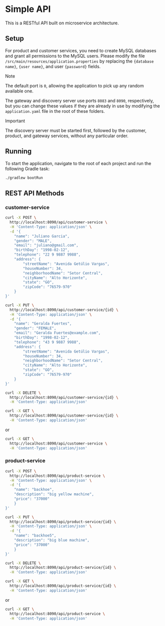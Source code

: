# Simple API
This is a RESTful API built on microservice architecture.

## Setup
For product and customer services, you need to create MySQL databases and grant all permissions to the MySQL users. Please modify the file `/src/main/resources/application.properties` by replacing the `{database name}`, `{user name}`, and user `{password}` fields.

> [!NOTE]
> The default port is `0`, allowing the application to pick up any random available one.

The gateway and discovery server use ports `8083` and `8090`, respectively, but you can change these values if they are already in use by modifying the `application.yaml` file in the root of these folders.

> [!IMPORTANT]
> The discovery server must be started first, followed by the customer, product, and gateway services, without any particular order.

## Running
To start the application, navigate to the root of each project and run the following Gradle task:
```sh
./gradlew bootRun
```

## REST API Methods

### customer-service

```bash
curl -X POST \
  http://localhost:8090/api/customer-service \
  -H 'Content-Type: application/json' \
  -d '{
    "name": "Juliano Garcia",
    "gender": "MALE",
    "email": "juliano@gmail.com",
    "birthDay": "1998-02-12",
    "telephone": "22 9 9887 9988",
    "address": {
        "streetName": "Avenida Getúlio Vargas",
        "houseNumber": 34,
        "neighborhoodName": "Setor Central",
        "cityName": "Alto Horizonte",
        "state": "GO",
        "zipCode": "76579-970"
    }
}'
```
```bash
curl -X PUT \
  http://localhost:8090/api/customer-service/{id} \
  -H 'Content-Type: application/json' \
  -d '{
    "name": "Geralda Fuertes",
    "gender": "FEMALE",
    "email": "Geralda Fuertes@example.com",
    "birthDay": "1998-02-12",
    "telephone": "43 9 9887 9988",
    "address": {
        "streetName": "Avenida Getúlio Vargas",
        "houseNumber": 34,
        "neighborhoodName": "Setor Central",
        "cityName": "Alto Horizonte",
        "state": "GO",
        "zipCode": "76579-970"
    }
}'
```
```bash
curl -X DELETE \
  http://localhost:8090/api/customer-service/{id} \
  -H 'Content-Type: application/json'
```
```bash
curl -X GET \
  http://localhost:8090/api/customer-service/{id} \
  -H 'Content-Type: application/json'
```
or
```bash
curl -X GET \
  http://localhost:8090/api/customer-service \
  -H 'Content-Type: application/json'

```
### product-service
```bash
curl -X POST \
  http://localhost:8090/api/product-service \
  -H 'Content-Type: application/json' \
  -d '{
	"name": "backhoe",
	"description": "big yellow machine",
	"price": "37000"
    }
}'
```
```bash
curl -X PUT \
  http://localhost:8090/api/product-service/{id} \
  -H 'Content-Type: application/json' \
  -d '{
	"name": "backhoe5",
	"description": "big blue machine",
	"price": "37000"
    }
}'
```
```bash
curl -X DELETE \
  http://localhost:8090/api/product-service/{id} \
  -H 'Content-Type: application/json'
```
```bash
curl -X GET \
  http://localhost:8090/api/product-service/{id} \
  -H 'Content-Type: application/json'
```
or
```bash
curl -X GET \
  http://localhost:8090/api/product-service \
  -H 'Content-Type: application/json'
```
